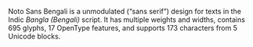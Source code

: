 Noto Sans Bengali is a unmodulated (“sans serif”) design for texts in the Indic _Bangla (Bengali)_ script. It has multiple weights and widths, contains 695 glyphs, 17 OpenType features, and supports 173 characters from 5 Unicode blocks.